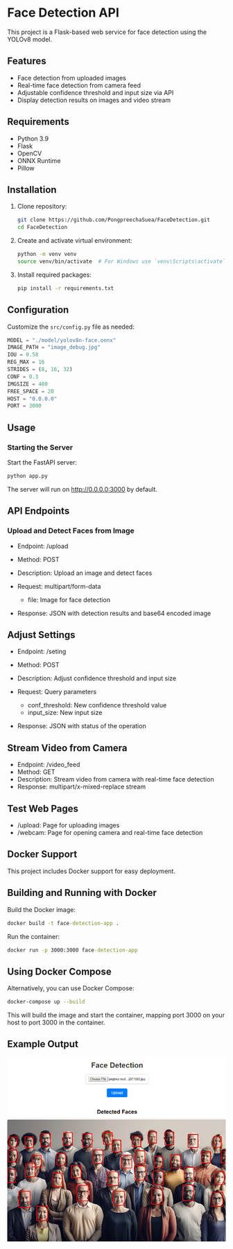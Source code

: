# Face Detection API

This project is a Flask-based web service for face detection using the YOLOv8 model.

## Features
- Face detection from uploaded images
- Real-time face detection from camera feed
- Adjustable confidence threshold and input size via API
- Display detection results on images and video stream

## Requirements
- Python 3.9
- Flask
- OpenCV
- ONNX Runtime
- Pillow

## Installation
1. Clone repository:
    ```bash
    git clone https://github.com/PongpreechaSuea/FaceDetection.git
    cd FaceDetection
    ```
2. Create and activate virtual environment:
    ```bash
    python -m venv venv
    source venv/bin/activate  # For Windows use `venv\Scripts\activate`
    ```
3. Install required packages:
    ```bash
    pip install -r requirements.txt
    ```

## Configuration
Customize the `src/config.py` file as needed:
```python
MODEL = "./model/yolov8n-face.onnx"
IMAGE_PATH = "image_debug.jpg"
IOU = 0.58
REG_MAX = 16
STRIDES = (8, 16, 32)
CONF = 0.3
IMGSIZE = 480
FREE_SPACE = 20 
HOST = "0.0.0.0"
PORT = 3000
```

## Usage
### Starting the Server

Start the FastAPI server:

```cmd
python app.py
```
The server will run on http://0.0.0.0:3000 by default.

## API Endpoints
### Upload and Detect Faces from Image

- Endpoint: /upload
- Method: POST
- Description: Upload an image and detect faces
- Request: multipart/form-data
    
    - file: Image for face detection


- Response: JSON with detection results and base64 encoded image

## Adjust Settings

- Endpoint: /seting
- Method: POST
- Description: Adjust confidence threshold and input size
- Request: Query parameters

    - conf_threshold: New confidence threshold value
    - input_size: New input size


- Response: JSON with status of the operation

## Stream Video from Camera

- Endpoint: /video_feed
- Method: GET
- Description: Stream video from camera with real-time face detection
- Response: multipart/x-mixed-replace stream

## Test Web Pages

- /upload: Page for uploading images
- /webcam: Page for opening camera and real-time face detection


## Docker Support
This project includes Docker support for easy deployment.

## Building and Running with Docker

Build the Docker image:
```cmd
docker build -t face-detection-app .
```

Run the container:
```cmd
docker run -p 3000:3000 face-detection-app
```

## Using Docker Compose
Alternatively, you can use Docker Compose:
``` bash
docker-compose up --build
```

This will build the image and start the container, mapping port 3000 on your host to port 3000 in the container.

## Example Output

<p align="center">
  <img src="./images/image1.png" alt="Project Logo" width="750"/>
</p>
